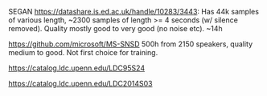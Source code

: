 SEGAN https://datashare.is.ed.ac.uk/handle/10283/3443: Has 44k samples of various length, ~2300 samples of length >= 4 seconds (w/ silence removed). Quality mostly good to very good (no noise etc). ~14h

https://github.com/microsoft/MS-SNSD 500h from 2150 speakers, quality medium to good. Not first choice for training.

https://catalog.ldc.upenn.edu/LDC95S24

https://catalog.ldc.upenn.edu/LDC2014S03
